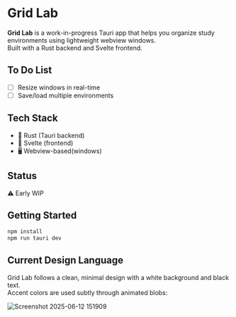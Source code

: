 # Grid Lab

**Grid Lab** is a work-in-progress Tauri app that helps you organize study environments using lightweight webview windows.  
Built with a Rust backend and Svelte frontend.

## To Do List
- [ ] Resize windows in real-time  
- [ ] Save/load multiple environments

## Tech Stack
- 🦀 Rust (Tauri backend)
- 🧾 Svelte (frontend)
- 🖥️ Webview-based(windows)

## Status
⚠️ Early WIP

## Getting Started
```bash
npm install
npm run tauri dev
```

## Current Design Language

Grid Lab follows a clean, minimal design with a white background and black text.  
Accent colors are used subtly through animated blobs:

![Screenshot 2025-06-12 151909](https://github.com/user-attachments/assets/c5a13432-1113-46a4-987f-8c010bfd9dc0)

